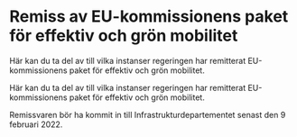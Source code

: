 # Remiss av EU-kommissionens paket för effektiv och grön mobilitet

Här kan du ta del av till vilka instanser regeringen har remitterat EU-kommissionens paket för effektiv och grön mobilitet.

Här kan du ta del av till vilka instanser regeringen har remitterat EU-kommissionens paket för effektiv och grön mobilitet.

Remissvaren bör ha kommit in till Infrastrukturdepartementet senast den 9 februari 2022.
